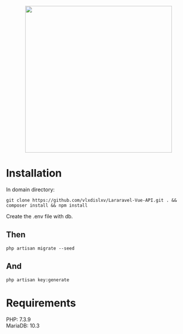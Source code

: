 <p align="center"><img src="https://res.cloudinary.com/dtfbvvkyp/image/upload/v1566331377/laravel-logolockup-cmyk-red.svg" width="400"></p>

# Installation
In domain directory: 
<pre><code>git clone https://github.com/vlxdislxv/Lararavel-Vue-API.git . && composer install && npm install</code></pre>
Create the .env file with db.<br>
## Then
<pre><code>php artisan migrate --seed</code></pre>
## And
<pre><code>php artisan key:generate</code></pre>
# Requirements
PHP: 7.3.9<br>
MariaDB: 10.3
